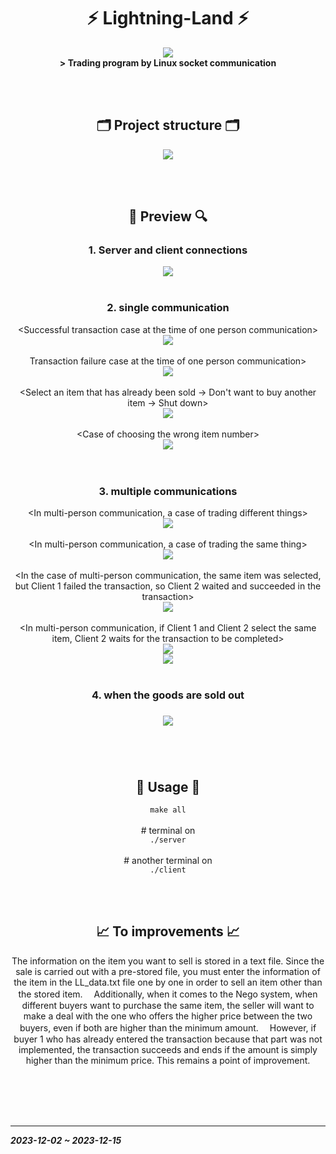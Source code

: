 <div align="center">
  <h1>⚡ Lightning-Land ⚡</h1>
    <div>
      <img align="center" src="https://github.com/DNA-B/Lightning-Land/assets/102334596/ae31bf99-bee5-4281-9366-2e4aec4e208d"><br>
      <b> &gt; Trading program by Linux socket communication</b>
    </div>
  
<br/><br/>

  <h2>🗂 Project structure 🗂</h2>
    <img src="https://github.com/user-attachments/assets/552a11e3-dc38-4c26-a049-53aace771380"><br>

<br/><br/>

  <h2>🔎 Preview 🔍</h2>
  <h3><b>1. Server and client connections</b></h3>
    <div>
      <img src="https://github.com/DNA-B/Lightning-Land/assets/102334596/d1fcebe0-97ae-4926-b851-eff05d713448"><br>
    </div>
    
<br/>

  <h3><b>2. single communication</b></h3>
    <div>
      &ltSuccessful transaction case at the time of one person communication&gt<br>
      <img src="https://github.com/DNA-B/Lightning-Land/assets/102334596/8e89059a-3672-43bd-87d0-efd3c9eec07e"><br><br>
      Transaction failure case at the time of one person communication&gt<br>
      <img src="https://github.com/DNA-B/Lightning-Land/assets/102334596/68968f5d-8222-4590-ba0d-ad4700956cc0"><br><br>
      &ltSelect an item that has already been sold → Don't want to buy another item → Shut down&gt<br>
      <img src="https://github.com/DNA-B/Lightning-Land/assets/102334596/0a79f40c-b9bf-4409-af22-e12c1ab97972"><br><br>
      &ltCase of choosing the wrong item number&gt<br>
      <img src="https://github.com/DNA-B/Lightning-Land/assets/102334596/91d67e4d-97c0-4db4-9975-9e0a3c5f686e"><br><br>
    </div>
    
<br/>

  <h3><b>3. multiple communications</b></h3>
    <div>
        &ltIn multi-person communication, a case of trading different things&gt<br>
        <img src="https://github.com/DNA-B/Lightning-Land/assets/102334596/d21b4a97-3f76-498a-8f6d-2d74245cb1d4"><br>
      <br>
        &ltIn multi-person communication, a case of trading the same thing&gt<br>
        <img src="https://github.com/DNA-B/Lightning-Land/assets/102334596/fcf425c7-ad95-4aca-bde3-df1ea8ac493d"><br>
      <br>
        &ltIn the case of multi-person communication, the same item was selected, but Client 1 failed the transaction, so Client 2 waited and succeeded in the transaction&gt<br>
        <img src="https://github.com/DNA-B/Lightning-Land/assets/102334596/7d43f5c2-907f-4b99-8639-c379fde5e441"><br>
      <br>
        &ltIn multi-person communication, if Client 1 and Client 2 select the same item, Client 2 waits for the transaction to be completed&gt<br>
        <img src="https://github.com/DNA-B/Lightning-Land/assets/102334596/7a6598af-bf02-4775-bb8d-fc0a2eeca59d"><br>
        <img src="https://github.com/DNA-B/Lightning-Land/assets/102334596/17621619-e387-4509-9b0c-8afc8d0f8583"><br>
    </div>
    
<br/>

  <h3><b>4. when the goods are sold out</b><h3>
    <img src="https://github.com/DNA-B/Lightning-Land/assets/102334596/4b38edd6-386f-41cc-bf64-f3b4a92750c7">
    
<br/><br/>

  <h2>🐞 Usage 🐞</h2>
  <div>
    <code>make all</code><br><br>
    # terminal on<br>
    <code>./server</code><br><br>
    # another terminal on<br>
    <code>./client</code>
  </div>

<br><br>

  <h2>📈 To improvements 📈</h2>
    <div>
      The information on the item you want to sell is stored in a text file. Since the sale is carried out with a pre-stored file, you must enter the information of the item in the LL_data.txt file one by one in order to sell an item other than the stored item.  
    　Additionally, when it comes to the Nego system, when different buyers want to purchase the same item, the seller will want to make a deal with the one who offers the higher price between the two buyers, even if both are higher than the minimum amount.  
    　However, if buyer 1 who has already entered the transaction because that part was not implemented, the transaction succeeds and ends if the amount is simply higher than the minimum price. This remains a point of improvement.
    </div>
</div>

<br><br><br><br><hr>
<b><i>2023-12-02 ~ 2023-12-15</i></b>
